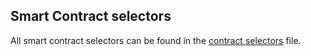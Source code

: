 ## Smart Contract selectors

All smart contract selectors can be found in the [contract selectors](../contract_selectors.txt) file.
